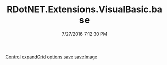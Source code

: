 ﻿---
title: RDotNET.Extensions.VisualBasic.base
date: 7/27/2016 7:12:30 PM
---

[Control](T-RDotNET.Extensions.VisualBasic.base.Control.html)
[expandGrid](T-RDotNET.Extensions.VisualBasic.base.expandGrid.html)
[options](T-RDotNET.Extensions.VisualBasic.base.options.html)
[save](T-RDotNET.Extensions.VisualBasic.base.save.html)
[saveImage](T-RDotNET.Extensions.VisualBasic.base.saveImage.html)
